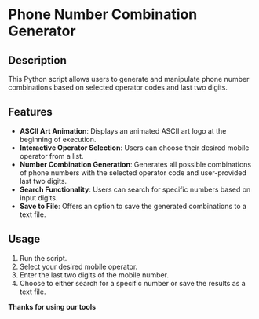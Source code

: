 # Phone Number Combination Generator

## Description
This Python script allows users to generate and manipulate phone number combinations based on selected operator codes and last two digits.

## Features
- **ASCII Art Animation**: Displays an animated ASCII art logo at the beginning of execution.
- **Interactive Operator Selection**: Users can choose their desired mobile operator from a list.
- **Number Combination Generation**: Generates all possible combinations of phone numbers with the selected operator code and user-provided last two digits.
- **Search Functionality**: Users can search for specific numbers based on input digits.
- **Save to File**: Offers an option to save the generated combinations to a text file.

## Usage
1. Run the script.
2. Select your desired mobile operator.
3. Enter the last two digits of the mobile number.
4. Choose to either search for a specific number or save the results as a text file.

****Thanks for using our tools****
